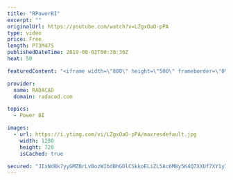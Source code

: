 ```yaml
---
title: "RPowerBI"
excerpt: ""
originalUrl: https://youtube.com/watch?v=LZgxOaO-pPA
type: video
price: Free
length: PT3M47S
publishedDateTime: 2019-08-02T00:38:36Z
heat: 50

featuredContent: "<iframe width=\"800\" height=\"500\" frameborder=\"0\" src=\"https://www.youtube.com/embed/LZgxOaO-pPA\" allow=\"accelerometer; autoplay; encrypted-media; gyroscope; picture-in-picture\" allowfullscreen></iframe>"

provider:
  name: RADACAD
  domain: radacad.com

topics:
  - Power BI

images:
  - url: https://i.ytimg.com/vi/LZgxOaO-pPA/maxresdefault.jpg
    width: 1280
    height: 720
    isCached: true

secured: "JIxNdBk7yyGMZBrLvBozWIbdBhGDlCSkkoELiZL5Ac6M8y5K4Q7XXUf7XY1y7k30Yd27ESSjxB7Xon1UXmKB4lPo08NUoJIwKaLnThgYHW8NR90T769kVkP628UxjDnw65VlKlEyaMx0Muk51OuXjpCpSfxvxyALb5IP7sUwSDEFQK8IokL/eBYOOqDlbDovapMkISlbDdPmKfFaRtK9khNTUjbAeaFT5UfZPgOCRLa+S39SCyi/hPKpsdvAk1+IYOxxEk4zKes9d7bkaIlC1F5alxsvwB+/8ZWqe1fDZIKdRt1FyML2EnTLqVetOI1xhcXU0hdFZqrARZZwbGp2jRthIgQ5DqdoTvs/tNF0xqmGl7H0L2jqwo9PvZz306tUBVtGnUVPAqlSjyjkM91kX573qIvP7ebB590RSNnWZ1U=;+L7F9I/YTfKTFSEjtud4aw=="
---
```


